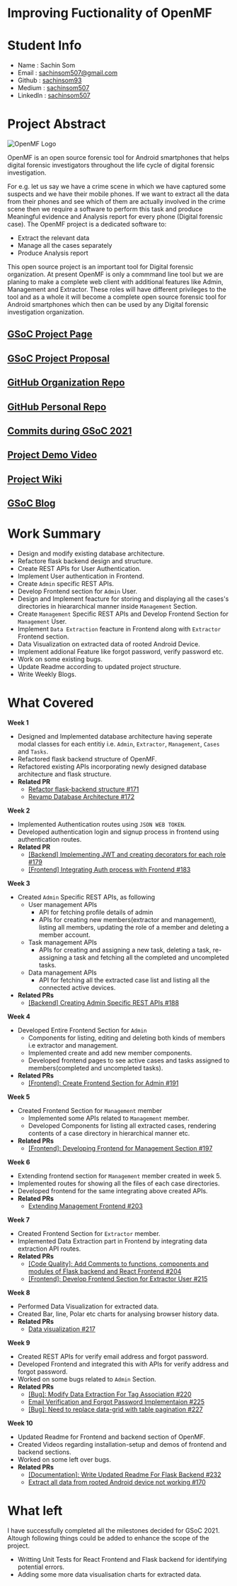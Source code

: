# Improving Fuctionality of OpenMF

# Student Info

- Name : Sachin Som
- Email : sachinsom507@gmail.com
- Github : [sachinsom93](https://github.com/sachinsom93)
- Medium : [sachinsom507](https://medium.com/@sachinsom507)
- LinkedIn : [sachinsom507](https://www.linkedin.com/in/sachinsom507)

# Project Abstract

![OpenMF Logo](https://github.com/scorelab/OpenMF/raw/master/Logo.png)

OpenMF is an open source forensic tool for Android smartphones that helps digital forensic investigators throughout the life cycle of digital forensic investigation.

For e.g. let us say we have a crime scene in which we have captured some suspects and we have their mobile phones. If we want to extract all the data from their phones and see which of them are actually involved in the crime scene then we require a software to perform this task and produce Meaningful evidence and Analysis report for every phone (Digital forensic case). The OpenMF project is a dedicated software to:
- Extract the relevant data
- Manage all the cases separately
- Produce Analysis report

This open source project is an important tool for Digital forensic organization. At present OpenMF is only a commmand line tool but we are planing to make a complete web client with additional features like Admin, Management and Extractor. These roles will have different privileges to the tool and as a whole it will become a complete open source forensic tool for Android smartphones which then can be used by any Digital forensic investigation organization.

## [GSoC Project Page](https://summerofcode.withgoogle.com/projects/#4970501744623616)

## [GSoC Project Proposal](https://docs.google.com/document/d/1evOmzZdmDTkwfGoygm_C35S1h7_ekLFYf1CTwi5i8rw/edit?usp=sharing)

## [GitHub Organization Repo](https://github.com/scorelab/OpenMF)

## [GitHub Personal Repo](https://github.com/sachinsom93/OpenMF)

## [Commits during GSoC 2021](https://github.com/scorelab/OpenMF/commits?author=sachinsom93)

## [Project Demo Video](https://drive.google.com/drive/folders/1VIV19zDzC-MK1R3qS2C7rQZljp0fFOCO?usp=sharing)

## [Project Wiki](https://github.com/scorelab/OpenMF/wiki)

## [GSoC Blog](https://medium.com/@sachinsom507/list/my-journey-of-gsoc-2021-df779092e930)

# Work Summary

* Design and modify existing database architecture.
* Refactore flask backend design and structure.
* Create REST APIs for User Authentication.
* Implement User authentication in Frontend.
* Create `Admin` specific REST APIs.
* Develop Frontend section for `Admin` User.
* Design and Implement feacture for storing and displaying all the cases's directories in hieararchical manner inside `Management` Section.
* Create `Management` Specific REST APIs and Develop Frontend Section for `Management` User.
* Implement `Data Extraction` feacture in Frontend along with `Extractor` Frontend section.
* Data Visualization on extracted data of rooted Android Device.
* Implement addional Feature like forgot password, verify password etc.
* Work on some existing bugs.
* Update Readme according to updated project structure.
* Write Weekly Blogs.


# What Covered
**Week 1**
  * Designed and Implemented database architecture having   seperate modal classes for each entitiy i.e. `Admin`, `Extractor`, `Management`, `Cases` and `Tasks`.
  * Refactored flask backend structure of OpenMF.
  * Refactored existing APIs incorporating newly designed database architecture and flask structure.
  * **Related PR**
    * [Refactor flask-backend structure #171](https://github.com/scorelab/OpenMF/issues/171)
    * [Revamp Database Architecture #172](https://github.com/scorelab/OpenMF/issues/172)

**Week 2**
  * Implemented Authentication routes using `JSON WEB TOKEN`.
  * Developed authentication login and signup process in frontend using authentication routes.
  * **Related PR**
    * [[Backend] Implementing JWT and creating decorators for each role #179](https://github.com/scorelab/OpenMF/issues/179)
    * [[Frontend] Integrating Auth process with Frontend #183](https://github.com/scorelab/OpenMF/issues/183)

**Week 3**
  * Created `Admin` Specific REST APIs, as following
    * User management APIs
        - API for fetching profile details of admin
        - APIs for creating new members(extractor and management), listing all members, updating the role of a member and deleting a member account.
    * Task management APIs
        - APIs for creating and assigning a new task,   deleting a task, re-assigning a task and fetching all the completed and uncompleted tasks.
    * Data management APIs
        - API for fetching all the extracted case list and listing all the connected active devices.
   * **Related PRs**
     * [[Backend] Creating Admin Specific REST APIs #188](https://github.com/scorelab/OpenMF/issues/188)

**Week 4**
  * Developed Entire Frontend Section for `Admin`
    * Components for listing, editing and deleting both kinds of members i.e extractor and management.
    * Implemented create and add new member components.
    * Developed frontend pages to see active cases and tasks assigned to members(completed and uncompleted tasks).
  * **Related PRs**
    * [[Frontend]: Create Frontend Section for Admin #191](https://github.com/scorelab/OpenMF/issues/191)

**Week 5**
  * Created Frontend Section for `Management` member
    * Implemented some APIs related to `Management` member.
    * Developed Components for listing all extracted cases, rendering contents of a case directory in hierarchical manner etc.
  * **Related PRs**
    * [[Frontend]: Developing Frontend for Management Section #197](https://github.com/scorelab/OpenMF/issues/197)

**Week 6**
  * Extending frontend section for `Management` member created in week 5.
  * Implemented routes for showing all the files of each case directories.
  * Developed frontend for the same integrating above created APIs.
  * **Related PRs**
    * [Extending Management Frontend #203](https://github.com/scorelab/OpenMF/issues/203)

**Week 7**
  * Created Frontend Section for `Extractor` member.
  * Implemented Data Extraction part in Frontend by integrating data extraction API routes.
  * **Related PRs**
    * [[Code Quality]: Add Comments to functions, components and modules of Flask backend and React Frontend #204](https://github.com/scorelab/OpenMF/issues/204)
    * [[Frontend]: Develop Frontend Section for Extractor User #215](https://github.com/scorelab/OpenMF/issues/215)

**Week 8**
  * Performed Data Visualization for extracted data.
  * Created Bar, line, Polar etc charts for analysing browser history data.
  * **Related PRs**
    * [Data visualization #217](https://github.com/scorelab/OpenMF/issues/217)

**Week 9**
  * Created REST APIs for verify email address and forgot password.
  * Developed Frontend and integrated this with APIs for verify address and forgot password.
  * Worked on some bugs related to `Admin` Section.
  * **Related PRs**
    * [[Bug]: Modify Data Extraction For Tag Association #220](https://github.com/scorelab/OpenMF/issues/220)
    * [Email Verification and Forgot Password Implementaion #225](https://github.com/scorelab/OpenMF/issues/225)
    * [[Bug]: Need to replace data-grid with table pagination #227](https://github.com/scorelab/OpenMF/issues/227)

**Week 10**
  * Updated Readme for Frontend and backend section of OpenMF.
  * Created Videos regarding installation-setup and demos of frontend and backend sections.
  * Worked on some left over bugs.
  * **Related PRs**
    * [[Documentation]: Write Updated Readme For Flask Backend #232](https://github.com/scorelab/OpenMF/issues/232)
    * [Extract all data from rooted Android device not working #170](https://github.com/scorelab/OpenMF/issues/170)


# What left

I have successfully completed all the milestones decided for GSoC 2021. Altough following things could be added to enhance the scope of the project.

* Writting Unit Tests for React Frontend and Flask backend for identifying potential errors.
* Adding some more data visualisation charts for extracted data.